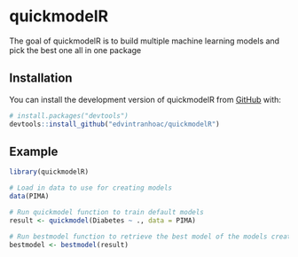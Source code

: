 
# quickmodelR

<!-- badges: start -->
<!-- badges: end -->

The goal of quickmodelR is to build multiple machine learning models and pick the best one  all in one package

## Installation

You can install the development version of quickmodelR from [GitHub](https://github.com/) with:

``` r
# install.packages("devtools")
devtools::install_github("edvintranhoac/quickmodelR")
```

## Example

``` r
library(quickmodelR)

# Load in data to use for creating models
data(PIMA)

# Run quickmodel function to train default models 
result <- quickmodel(Diabetes ~ ., data = PIMA)

# Run bestmodel function to retrieve the best model of the models created, based on the evaluation metric
bestmodel <- bestmodel(result)
```


